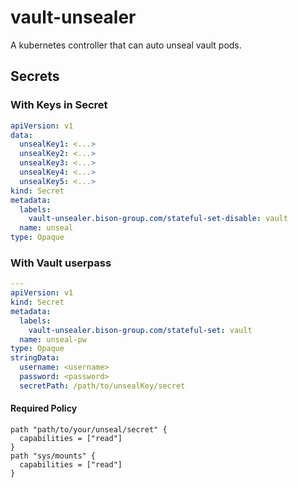 # vault-unsealer

A kubernetes controller that can auto unseal vault pods.

## Secrets

### With Keys in Secret

```yaml
apiVersion: v1
data:
  unsealKey1: <...>
  unsealKey2: <...>
  unsealKey3: <...>
  unsealKey4: <...>
  unsealKey5: <...>
kind: Secret
metadata:
  labels:
    vault-unsealer.bison-group.com/stateful-set-disable: vault
  name: unseal
type: Opaque
```

### With Vault userpass

```yaml
---
apiVersion: v1
kind: Secret
metadata:
  labels:
    vault-unsealer.bison-group.com/stateful-set: vault
  name: unseal-pw
type: Opaque
stringData:
  username: <username>
  password: <password>
  secretPath: /path/to/unsealKey/secret
```


#### Required Policy

```hcl
path "path/to/your/unseal/secret" {
  capabilities = ["read"]
}
path "sys/mounts" {
  capabilities = ["read"]
}
```
